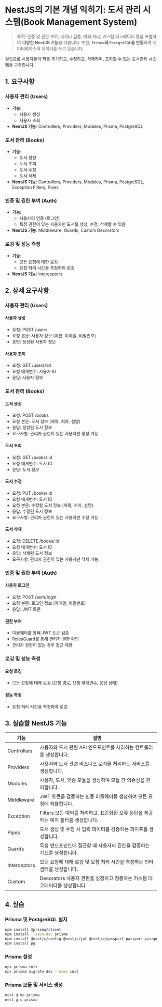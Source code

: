 # NestJS의 기본 개념 익히기: 도서 관리 시스템(Book Management System)

> 목적: 인증 및 권한 부여, 데이터 검증, 예외 처리, 커스텀 데코레이터 등을 포함하여 **다양한 NestJS 기능**을 다룹니다. 또한, **`Prisma`와 `PostgreSQL`을 연동**하여 데이터베이스에 데이터를 쓰고 읽습니다.

실습으로 사용자들이 책을 추가하고, 수정하고, 삭제하며, 조회할 수 있는 도서관리 시스템을 구축합니다.

## 1. 요구사항

### 사용자 관리 (Users)

- **기능**:
  - 사용자 생성
  - 사용자 조회
- **NestJS 기능**: Controllers, Providers, Modules, Prisma, PostgreSQL

### 도서 관리 (Books)

- **기능**:
  - 도서 생성
  - 도서 조회
  - 도서 수정
  - 도서 삭제
- **NestJS 기능**: Controllers, Providers, Modules, Prisma, PostgreSQL, Exception Filters, Pipes

### 인증 및 권한 부여 (Auth)

- **기능**:
  - 사용자의 인증 (로그인)
  - 특정 권한이 있는 사용자만 도서를 생성, 수정, 삭제할 수 있음
- **NestJS 기능**: Middleware, Guards, Custom Decorators

### 로깅 및 성능 측정

- **기능**:
  - 모든 요청에 대한 로깅
  - 요청 처리 시간을 측정하여 로깅
- **NestJS 기능**: Interceptors

## 2. 상세 요구사항

### 사용자 관리 (Users)

#### 사용자 생성

- 요청: POST /users
- 요청 본문: 사용자 정보 (이름, 이메일, 비밀번호)
- 응답: 생성된 사용자 정보

#### 사용자 조회

- 요청: GET /users/:id
- 요청 매개변수: 사용자 ID
- 응답: 사용자 정보

### 도서 관리 (Books)

#### 도서 생성

- 요청: POST /books
- 요청 본문: 도서 정보 (제목, 저자, 설명)
- 응답: 생성된 도서 정보
- 요구사항: 관리자 권한이 있는 사용자만 생성 가능

#### 도서 조회

- 요청: GET /books/:id
- 요청 매개변수: 도서 ID
- 응답: 도서 정보

#### 도서 수정

- 요청: PUT /books/:id
- 요청 매개변수: 도서 ID
- 요청 본문: 수정할 도서 정보 (제목, 저자, 설명)
- 응답: 수정된 도서 정보
- 요구사항: 관리자 권한이 있는 사용자만 수정 가능

#### 도서 삭제

- 요청: DELETE /books/:id
- 요청 매개변수: 도서 ID
- 응답: 삭제된 도서 정보
- 요구사항: 관리자 권한이 있는 사용자만 삭제 가능

### 인증 및 권한 부여 (Auth)

#### 사용자 로그인

- 요청: POST /auth/login
- 요청 본문: 로그인 정보 (이메일, 비밀번호)
- 응답: JWT 토큰

#### 권한 부여

- 미들웨어를 통해 JWT 토큰 검증
- RolesGuard를 통해 관리자 권한 확인
- 관리자 권한이 없는 경우 접근 제한

### 로깅 및 성능 측정

#### 요청 로깅

- 모든 요청에 대해 로깅 (요청 경로, 요청 매개변수, 응답 상태)

#### 성능 측정

- 요청 처리 시간을 측정하여 로깅

## 3. 실습할 NestJS 기능

| 기능         | 설명                                                                                |
| ------------ | ----------------------------------------------------------------------------------- |
| Controllers  | 사용자와 도서 관련 API 엔드포인트를 처리하는 컨트롤러를 생성합니다.                 |
| Providers    | 사용자와 도서 관련 비즈니스 로직을 처리하는 서비스를 생성합니다.                    |
| Modules      | 사용자, 도서, 인증 모듈을 생성하여 모듈 간 의존성을 관리합니다.                     |
| Middleware   | JWT 토큰을 검증하는 인증 미들웨어를 생성하여 모든 요청에 적용합니다.                |
| Exception    | Filters 모든 예외를 처리하고, 표준화된 오류 응답을 제공하는 예외 필터를 생성합니다. |
| Pipes        | 도서 생성 및 수정 시 입력 데이터를 검증하는 파이프를 생성합니다.                    |
| Guards       | 특정 엔드포인트에 접근할 때 사용자의 권한을 검증하는 가드를 생성합니다.             |
| Interceptors | 모든 요청에 대해 로깅 및 요청 처리 시간을 측정하는 인터셉터를 생성합니다.           |
| Custom       | Decorators 사용자 권한을 설정하고 검증하는 커스텀 데코레이터를 생성합니다.          |

## 4. 실습

### Prisma 및 PostgreSQL 설치

```sh
npm install @prisma/client
npm install --save-dev prisma
npm install @nestjs/config @nestjs/jwt @nestjs/passport passport passport-jwt
npm install pg
```

### Prisma 설정

```sh
npx prisma init
npx prisma migrate dev --name init
```

### Prisma 모듈 및 서비스 생성

```sh
nest g mo prisma
nest g s prisma
```
